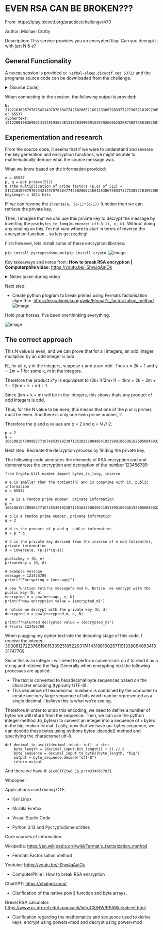 <h1>EVEN RSA CAN BE BROKEN???</h1>

From: https://play.picoctf.org/practice/challenge/470

Author: Michael Crotty

Description: This service provides you an encrypted flag. Can you decrypt it with just N & e?

<h2>General Functionality</h2>

A netcat session is provided `nc verbal-sleep.picoctf.net 53723` and the programs source code can be downloaded from the challenge.

<details>
  <summary>[Source Code]
  </summary>
  
```
from sys import exit
from Crypto.Util.number import bytes_to_long, inverse
from setup import get_primes

e = 65537

def gen_key(k):
    """
    Generates RSA key with k bits
    """
    p,q = get_primes(k//2)
    N = p*q
    d = inverse(e, (p-1)*(q-1))

    return ((N,e), d)

def encrypt(pubkey, m):
    N,e = pubkey
    return pow(bytes_to_long(m.encode('utf-8')), e, N)

def main(flag):
    pubkey, _privkey = gen_key(1024)
    encrypted = encrypt(pubkey, flag) 
    return (pubkey[0], encrypted)

if __name__ == "__main__":
    flag = open('flag.txt', 'r').read()
    flag = flag.strip()
    N, cypher  = main(flag)
    print("N:", N)
    print("e:", e)
    print("cyphertext:", cypher)
    exit()
```
  
</details>

When connecting to the session, the following output is provided:
```
N: 21221630957976754214970783847742502065216812838679803732723052101692065654802835928739864576541365042832832333147154528905382496245223133324395030303392946
e: 65537
cyphertext: 14122001083690314114019355481318783590691539592666625208730273551862687121567174034584226311975431224378334933816636723598193649527456758876648464108277553
```

<h2>Experiementation and research</h2>

From the source code, it seems that if we were to understand and reverse the key generation and encryption functions, we might be able to mathematically deduce what the source message was. 

What we know based on the information provided:

```
e = 65537
p, q = get_primes(512)
N (the multiplication of prime factors (p,q) of 512) = 21221630957976754214970783847742502065216812838679803732723052101692065654802835928739864576541365042832832333147154528905382496245223133324395030303392946
KeyLength = 1024 bits
```

IF we can reverse the `inverse(e, (p-1)*(q-1))` function then we can retrieve the private key.

Then, I imagine that we can use this private key to decrypt the message by inverting the `pow(bytes_to_long(m.encode('utf-8')), e, N)`. Without doing any reading on this, I'm not sure where to start in terms of reverse the encryption function... so lets get reading!

First however, lets install some of these encryption libraries:

`pip install pycryptodome` and `pip install crypto`.
![image](https://github.com/user-attachments/assets/485516da-0f39-4d80-9454-e899d04ec5f3)

Key takeaways and notes from: **How to break RSA encryption | Computerphile video:** https://youtu.be/-ShwJqAalOk
<details>
  <summary> Notes taken during video
  </summary>
  
- Sign something using private key (d) (hiddne information)
- Verify the signiture using the public key (e, N) (public information).
- E is usually 65537
- N is calculating p * q which are prime numbers that are randomly generated. N can be multiple thousand bits long.
- Its possible that weak values for p and q can be found when a bad library is used to generate these random numbers
- Once we know p and q, we can calculate Euler's Totient which is = (p-1) * (q-1).
- e * d is congruent to 1 (mod totient(N)
- We want to find some number which when we multiply by e we get an intermediate value which when we reduce by the mod we get 1 again. If we find this then we would have found the private key.
- There exist other ways to calcualte the totient of N, IE brute foce, but this is unrealistic computationally.
- The fastest alternative is to factor N into p and q.
- Fermats factorisation algorithm can be used to break down p and q.
- N = a^2 - b^2 = (a+b)(a-b)
- b^2 = a^2 - N
- Let then test the sqrt(all integers of a squared minus N) the result when sqrt'd needs to be an integer and if it isn't we test the next integer (+1)
- Once you discover 'a' and 'b', you can do (a+b)(a-b) to get p and q which can then be used to calculate the private key.
</details>

Next step:
- Create python program to break primes using Fermats factorisation algorithm. https://en.wikipedia.org/wiki/Fermat's_factorization_method
![image](https://github.com/user-attachments/assets/5603ef36-beb4-4087-bfdd-cacb46f05148)

Hold your horses, I've been overthinking everything.

![image](https://github.com/user-attachments/assets/ae2e8952-201a-402a-adfc-611feef0d209)


<h2>The correct approach</h2>

This N value is even, and we can prove that for all integers, an odd integer multiplied by an odd integer is odd.

IE, for all x, y in the integers, suppose x and y are odd. Thus x = 2k + 1 and y = 2m + 1 for some k, m in the integers. 

Therefore the product x*y is equivalent to (2k+1)(2m+1) = 4km + 2k + 2m + 1 = 2(km + k + m) + 1

Since (km + k + m) will be in the integers, this shows thats any product of odd integers is odd.

Thus, for the N value to be even, this means that one of the p or q primes must be even. And there is only one even prime number, 2.

Therefore the p and q values are p = 2 and q = N // 2.
```
p = 2
q = 10610815478988377107485391923871251032608406419339901866361526050846032827401417964369932288270682521416416166573577264452691248122611566662197515151696473
```

Next step:
Recreate the decryption process by finding the private key.

The following code annotates the elements of RSA encryption and and demonstrates the encryption and decryption of the number 123456789:

```
from Crypto.Util.number import bytes_to_long, inverse

# e is smaller than the totient(n) and is comprime with it, public information
e = 65537

#  p is a random prime number, private information
p = 10610815478988377107485391923871251032608406419339901866361526050846032827401417964369932288270682521416416166573577264452691248122611566662197515151696473

# q is a random prime number, private information
q = 2

# N is the product of p and q. public information
N = p * q

# d is the private key derived from the inverse of e mod totient(n), private information
d = inverse(e, (p-1)*(q-1))

publickey = (N, e)
privatekey = (N, d)

# example message
message = 123456789
print(f"Encrypting = {message}")

# pow function returns message^e mod N. Notice, we encrypt with the public key (N, e)
encrypted_m = pow(message, e, N)
print(f"New encryption value = {encrypted_m}")

# notice we decrypt with the private key (N, d)
decrypted_m = pow(encrypted_m, d, N)

print(f"Returned decrypted value = {decrypted_m}")
# Prints 123456789
```

When plugging my cipher text into the decoding stage of this code, I receive the integer 3030612722376619015339251852200174143198160267119133805409341331747709

Since this is an integer I will need to perform conversions on it to read it as a string and retrieve the flag. Generally when encrypting text the following processes are applied:
- The text is converted to hexadecimal byte sequences based on the character encoding (typically UTF-8).
- This sequence of hexadecimal numbers is combined by the computer to create one very large sequence of bits which can be represented as a single decimal. I believe this is what we're seeing.

Therefore in order to undo this encoding, we need to define a number of bytes we will return from the sequence. Then, we can use the python integer method .to_bytes() to convert an integer into a sequence of `x` bytes in the big-endian format. Lastly, now that we have our bytes sequence, we can decode these bytes using pythons bytes .decode() method and specifying the characterset utf-8.

```
def decimal_to_ascii(decimal_input: int) -> str:
    byte_length = (decimal_input.bit_length() + 7) // 8
    byte_sequence = decimal_input.to_bytes(byte_length, "big")
    output = byte_sequence.decode("utf-8")
    return output
```

And there we have it: `picoCTF{tw0_1$_pr!m33486c703}`

Whoopee!





Applications used during CTF:

- Kali Linux

- Mozilla Firefox

- Visual Studio Code

- Python 3.13 and Pycryptodome utilities


Core sources of information:

Wikipedia: https://en.wikipedia.org/wiki/Fermat's_factorization_method
  - Fermats Factorisation method

Youtube: https://youtu.be/-ShwJqAalOk
  - ComputerPhile | How to break RSA encryption
    
ChatGPT: https://chatgpt.com/
  - Clarification of the native pow() function and byte arrays.

Drexel RSA calculator: https://www.cs.drexel.edu/~popyack/IntroCS/HW/RSAWorksheet.html
  - Clarification regarding the mathematics and sequence used to derive keys, encrypt using powers+mod and decrypt using power+mod
